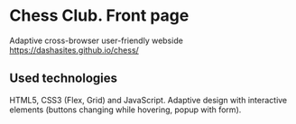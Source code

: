 # Chess Club. Front page

Adaptive cross-browser user-friendly webside
https://dashasites.github.io/chess/


## Used technologies
HTML5, CSS3 (Flex, Grid) and JavaScript. Adaptive design with interactive elements (buttons changing while hovering, popup with form).
